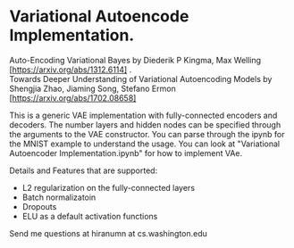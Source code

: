 # Variational Autoencode Implementation.

Auto-Encoding Variational Bayes by Diederik P Kingma, Max Welling [https://arxiv.org/abs/1312.6114] .  
Towards Deeper Understanding of Variational Autoencoding Models by Shengjia Zhao, Jiaming Song, Stefano Ermon [https://arxiv.org/abs/1702.08658]

This is a generic VAE implementation with fully-connected encoders and decoders. The number layers and hidden nodes can be specified through the arguments to the VAE constructor. You can parse through the ipynb for the MNIST example to understand the usage. You can look at "Variational Autoencoder Implementation.ipynb" for how to implement VAe.

Details and Features that are supported:
- L2 regularization on the fully-connected layers
- Batch normalizatoin
- Dropouts
- ELU as a default activation functions

Send me questions at hiranumn at cs.washington.edu

